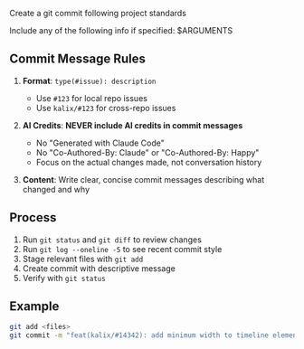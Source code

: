 
Create a git commit following project standards

Include any of the following info if specified: $ARGUMENTS

## Commit Message Rules

1. **Format**: `type(#issue): description`

   - Use `#123` for local repo issues
   - Use `kalix/#123` for cross-repo issues

2. **AI Credits**: **NEVER include AI credits in commit messages**

   - No "Generated with Claude Code"
   - No "Co-Authored-By: Claude" or "Co-Authored-By: Happy"
   - Focus on the actual changes made, not conversation history

3. **Content**: Write clear, concise commit messages describing what changed and why

## Process

1. Run `git status` and `git diff` to review changes
2. Run `git log --oneline -5` to see recent commit style
3. Stage relevant files with `git add`
4. Create commit with descriptive message
5. Verify with `git status`

## Example

```bash
git add <files>
git commit -m "feat(kalix/#14342): add minimum width to timeline elements"
```
